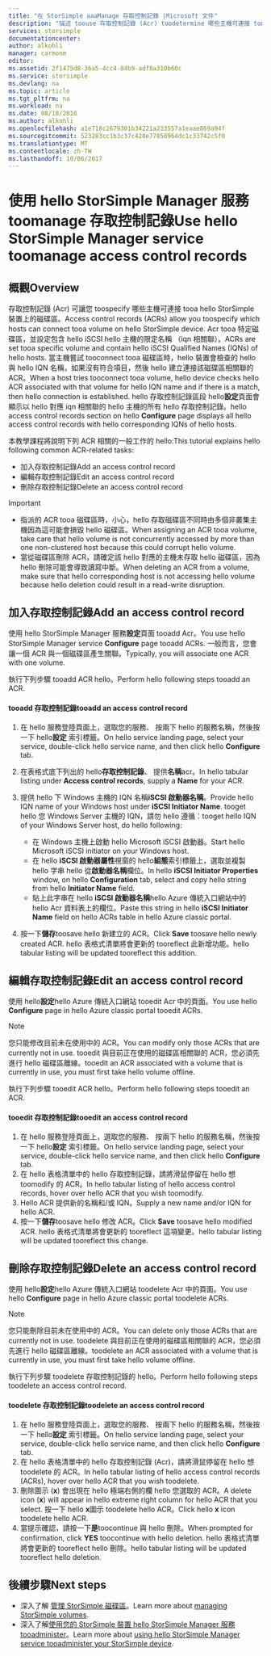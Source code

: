 ```yaml
---
title: "在 StorSimple aaaManage 存取控制記錄 |Microsoft 文件"
description: "描述 toouse 存取控制記錄 (Acr) toodetermine 哪些主機可連接 tooa hello StorSimple 裝置上的磁碟區的方式。"
services: storsimple
documentationcenter: 
author: alkohli
manager: carmonm
editor: 
ms.assetid: 2f1475d8-36a5-4cc4-84b9-adf8a310b60c
ms.service: storsimple
ms.devlang: na
ms.topic: article
ms.tgt_pltfrm: na
ms.workload: na
ms.date: 08/18/2016
ms.author: alkohli
ms.openlocfilehash: a1e718c2679301b34221a233557a1eaae869a94f
ms.sourcegitcommit: 523283cc1b3c37c428e77850964dc1c33742c5f0
ms.translationtype: MT
ms.contentlocale: zh-TW
ms.lasthandoff: 10/06/2017
---
```

# <a name="use-hello-storsimple-manager-service-toomanage-access-control-records"></a><span data-ttu-id="4f24b-103">使用 hello StorSimple Manager 服務 toomanage 存取控制記錄</span><span class="sxs-lookup"><span data-stu-id="4f24b-103">Use hello StorSimple Manager service toomanage access control records</span></span>
## <a name="overview"></a><span data-ttu-id="4f24b-104">概觀</span><span class="sxs-lookup"><span data-stu-id="4f24b-104">Overview</span></span>
<span data-ttu-id="4f24b-105">存取控制記錄 (Acr) 可讓您 toospecify 哪些主機可連接 tooa hello StorSimple 裝置上的磁碟區。</span><span class="sxs-lookup"><span data-stu-id="4f24b-105">Access control records (ACRs) allow you toospecify which hosts can connect tooa volume on hello StorSimple device.</span></span> <span data-ttu-id="4f24b-106">Acr tooa 特定磁碟區，並設定包含 hello iSCSI hello 主機的限定名稱 （iqn 相關聯）。</span><span class="sxs-lookup"><span data-stu-id="4f24b-106">ACRs are set tooa specific volume and contain hello iSCSI Qualified Names (IQNs) of hello hosts.</span></span> <span data-ttu-id="4f24b-107">當主機嘗試 tooconnect tooa 磁碟區時，hello 裝置會檢查的 hello 與 hello IQN 名稱，如果沒有符合項目，然後 hello 建立連接該磁碟區相關聯的 ACR。</span><span class="sxs-lookup"><span data-stu-id="4f24b-107">When a host tries tooconnect tooa volume, hello device checks hello ACR associated with that volume for hello IQN name and if there is a match, then hello connection is established.</span></span> <span data-ttu-id="4f24b-108">hello 存取控制記錄區段 hello**設定**頁面會顯示以 hello 對應 iqn 相關聯的 hello 主機的所有 hello 存取控制記錄。</span><span class="sxs-lookup"><span data-stu-id="4f24b-108">hello access control records section on hello **Configure** page displays all hello access control records with hello corresponding IQNs of hello hosts.</span></span>

<span data-ttu-id="4f24b-109">本教學課程將說明下列 ACR 相關的一般工作的 hello:</span><span class="sxs-lookup"><span data-stu-id="4f24b-109">This tutorial explains hello following common ACR-related tasks:</span></span>

* <span data-ttu-id="4f24b-110">加入存取控制記錄</span><span class="sxs-lookup"><span data-stu-id="4f24b-110">Add an access control record</span></span> 
* <span data-ttu-id="4f24b-111">編輯存取控制記錄</span><span class="sxs-lookup"><span data-stu-id="4f24b-111">Edit an access control record</span></span> 
* <span data-ttu-id="4f24b-112">刪除存取控制記錄</span><span class="sxs-lookup"><span data-stu-id="4f24b-112">Delete an access control record</span></span> 

> [!IMPORTANT]
> * <span data-ttu-id="4f24b-113">指派的 ACR tooa 磁碟區時，小心，hello 存取磁碟區不同時由多個非叢集主機因為這可能會損毀 hello 磁碟區。</span><span class="sxs-lookup"><span data-stu-id="4f24b-113">When assigning an ACR tooa volume, take care that hello volume is not concurrently accessed by more than one non-clustered host because this could corrupt hello volume.</span></span> 
> * <span data-ttu-id="4f24b-114">當從磁碟區刪除 ACR，請確定該 hello 對應的主機未存取 hello 磁碟區，因為 hello 刪除可能會導致讀寫中斷。</span><span class="sxs-lookup"><span data-stu-id="4f24b-114">When deleting an ACR from a volume, make sure that hello corresponding host is not accessing hello volume because hello deletion could result in a read-write disruption.</span></span>
> 
> 

## <a name="add-an-access-control-record"></a><span data-ttu-id="4f24b-115">加入存取控制記錄</span><span class="sxs-lookup"><span data-stu-id="4f24b-115">Add an access control record</span></span>
<span data-ttu-id="4f24b-116">使用 hello StorSimple Manager 服務**設定**頁面 tooadd Acr。</span><span class="sxs-lookup"><span data-stu-id="4f24b-116">You use hello StorSimple Manager service **Configure** page tooadd ACRs.</span></span> <span data-ttu-id="4f24b-117">一般而言，您會讓一個 ACR 與一個磁碟區產生關聯。</span><span class="sxs-lookup"><span data-stu-id="4f24b-117">Typically, you will associate one ACR with one volume.</span></span>

<span data-ttu-id="4f24b-118">執行下列步驟 tooadd ACR hello。</span><span class="sxs-lookup"><span data-stu-id="4f24b-118">Perform hello following steps tooadd an ACR.</span></span>

#### <a name="tooadd-an-access-control-record"></a><span data-ttu-id="4f24b-119">tooadd 存取控制記錄</span><span class="sxs-lookup"><span data-stu-id="4f24b-119">tooadd an access control record</span></span>
1. <span data-ttu-id="4f24b-120">在 hello 服務登陸頁面上，選取您的服務、 按兩下 hello 的服務名稱，然後按一下 hello**設定** 索引標籤。</span><span class="sxs-lookup"><span data-stu-id="4f24b-120">On hello service landing page, select your service, double-click hello service name, and then click hello **Configure** tab.</span></span>
2. <span data-ttu-id="4f24b-121">在表格式底下列出的 hello**存取控制記錄**、 提供**名稱**acr。</span><span class="sxs-lookup"><span data-stu-id="4f24b-121">In hello tabular listing under **Access control records**, supply a **Name** for your ACR.</span></span>
3. <span data-ttu-id="4f24b-122">提供 hello 下 Windows 主機的 IQN 名稱**iSCSI 啟動器名稱**。</span><span class="sxs-lookup"><span data-stu-id="4f24b-122">Provide hello IQN name of your Windows host under **iSCSI Initiator Name**.</span></span> <span data-ttu-id="4f24b-123">tooget hello 您 Windows Server 主機的 IQN，請勿 hello 遵循：</span><span class="sxs-lookup"><span data-stu-id="4f24b-123">tooget hello IQN of your Windows Server host, do hello following:</span></span>
   
   * <span data-ttu-id="4f24b-124">在 Windows 主機上啟動 hello Microsoft iSCSI 啟動器。</span><span class="sxs-lookup"><span data-stu-id="4f24b-124">Start hello Microsoft iSCSI initiator on your Windows host.</span></span>
   * <span data-ttu-id="4f24b-125">在 hello **iSCSI 啟動器屬性**視窗的 hello**組態**索引標籤上，選取並複製 hello 字串 hello 從**啟動器名稱**欄位。</span><span class="sxs-lookup"><span data-stu-id="4f24b-125">In hello **iSCSI Initiator Properties** window, on hello **Configuration** tab, select and copy hello string from hello **Initiator Name** field.</span></span>
   * <span data-ttu-id="4f24b-126">貼上此字串在 hello **iSCSI 啟動器名稱**hello Azure 傳統入口網站中的 hello Acr 資料表上的欄位。</span><span class="sxs-lookup"><span data-stu-id="4f24b-126">Paste this string in hello **iSCSI Initiator Name** field on hello ACRs table in hello Azure classic portal.</span></span>
4. <span data-ttu-id="4f24b-127">按一下**儲存**toosave hello 新建立的 ACR。</span><span class="sxs-lookup"><span data-stu-id="4f24b-127">Click **Save** toosave hello newly created ACR.</span></span> <span data-ttu-id="4f24b-128">hello 表格式清單將會更新的 tooreflect 此新增功能。</span><span class="sxs-lookup"><span data-stu-id="4f24b-128">hello tabular listing will be updated tooreflect this addition.</span></span>

## <a name="edit-an-access-control-record"></a><span data-ttu-id="4f24b-129">編輯存取控制記錄</span><span class="sxs-lookup"><span data-stu-id="4f24b-129">Edit an access control record</span></span>
<span data-ttu-id="4f24b-130">使用 hello**設定**hello Azure 傳統入口網站 tooedit Acr 中的頁面。</span><span class="sxs-lookup"><span data-stu-id="4f24b-130">You use hello **Configure** page in hello Azure classic portal tooedit ACRs.</span></span> 

> [!NOTE]
> <span data-ttu-id="4f24b-131">您只能修改目前未在使用中的 ACR。</span><span class="sxs-lookup"><span data-stu-id="4f24b-131">You can modify only those ACRs that are currently not in use.</span></span> <span data-ttu-id="4f24b-132">tooedit 與目前正在使用的磁碟區相關聯的 ACR，您必須先進行 hello 磁碟區離線。</span><span class="sxs-lookup"><span data-stu-id="4f24b-132">tooedit an ACR associated with a volume that is currently in use, you must first take hello volume offline.</span></span>
> 
> 

<span data-ttu-id="4f24b-133">執行下列步驟 tooedit ACR hello。</span><span class="sxs-lookup"><span data-stu-id="4f24b-133">Perform hello following steps tooedit an ACR.</span></span>

#### <a name="tooedit-an-access-control-record"></a><span data-ttu-id="4f24b-134">tooedit 存取控制記錄</span><span class="sxs-lookup"><span data-stu-id="4f24b-134">tooedit an access control record</span></span>
1. <span data-ttu-id="4f24b-135">在 hello 服務登陸頁面上，選取您的服務、 按兩下 hello 的服務名稱，然後按一下 hello**設定** 索引標籤。</span><span class="sxs-lookup"><span data-stu-id="4f24b-135">On hello service landing page, select your service, double-click hello service name, and then click hello **Configure** tab.</span></span>
2. <span data-ttu-id="4f24b-136">在 hello 表格清單中的 hello 存取控制記錄，請將滑鼠停留在 hello 想 toomodify 的 ACR。</span><span class="sxs-lookup"><span data-stu-id="4f24b-136">In hello tabular listing of hello access control records, hover over hello ACR that you wish toomodify.</span></span>
3. <span data-ttu-id="4f24b-137">Hello ACR 提供新的名稱和/或 IQN。</span><span class="sxs-lookup"><span data-stu-id="4f24b-137">Supply a new name and/or IQN for hello ACR.</span></span>
4. <span data-ttu-id="4f24b-138">按一下**儲存**toosave hello 修改 ACR。</span><span class="sxs-lookup"><span data-stu-id="4f24b-138">Click **Save** toosave hello modified ACR.</span></span> <span data-ttu-id="4f24b-139">hello 表格式清單將會更新的 tooreflect 這項變更。</span><span class="sxs-lookup"><span data-stu-id="4f24b-139">hello tabular listing will be updated tooreflect this change.</span></span>

## <a name="delete-an-access-control-record"></a><span data-ttu-id="4f24b-140">刪除存取控制記錄</span><span class="sxs-lookup"><span data-stu-id="4f24b-140">Delete an access control record</span></span>
<span data-ttu-id="4f24b-141">使用 hello**設定**hello Azure 傳統入口網站 toodelete Acr 中的頁面。</span><span class="sxs-lookup"><span data-stu-id="4f24b-141">You use hello **Configure** page in hello Azure classic portal toodelete ACRs.</span></span> 

> [!NOTE]
> <span data-ttu-id="4f24b-142">您只能刪除目前未在使用中的 ACR。</span><span class="sxs-lookup"><span data-stu-id="4f24b-142">You can delete only those ACRs that are currently not in use.</span></span> <span data-ttu-id="4f24b-143">toodelete 與目前正在使用的磁碟區相關聯的 ACR，您必須先進行 hello 磁碟區離線。</span><span class="sxs-lookup"><span data-stu-id="4f24b-143">toodelete an ACR associated with a volume that is currently in use, you must first take hello volume offline.</span></span>
> 
> 

<span data-ttu-id="4f24b-144">執行下列步驟 toodelete 存取控制記錄的 hello。</span><span class="sxs-lookup"><span data-stu-id="4f24b-144">Perform hello following steps toodelete an access control record.</span></span>

#### <a name="toodelete-an-access-control-record"></a><span data-ttu-id="4f24b-145">toodelete 存取控制記錄</span><span class="sxs-lookup"><span data-stu-id="4f24b-145">toodelete an access control record</span></span>
1. <span data-ttu-id="4f24b-146">在 hello 服務登陸頁面上，選取您的服務、 按兩下 hello 的服務名稱，然後按一下 hello**設定** 索引標籤。</span><span class="sxs-lookup"><span data-stu-id="4f24b-146">On hello service landing page, select your service, double-click hello service name, and then click hello **Configure** tab.</span></span>
2. <span data-ttu-id="4f24b-147">在 hello 表格清單中的 hello 存取控制記錄 (Acr)，請將滑鼠停留在 hello 想 toodelete 的 ACR。</span><span class="sxs-lookup"><span data-stu-id="4f24b-147">In hello tabular listing of hello access control records (ACRs), hover over hello ACR that you wish toodelete.</span></span>
3. <span data-ttu-id="4f24b-148">刪除圖示 (**x**) 會出現在 hello 極端右側的欄 hello 您選取的 ACR。</span><span class="sxs-lookup"><span data-stu-id="4f24b-148">A delete icon (**x**) will appear in hello extreme right column for hello ACR that you select.</span></span> <span data-ttu-id="4f24b-149">按一下 hello **x**圖示 toodelete hello ACR。</span><span class="sxs-lookup"><span data-stu-id="4f24b-149">Click hello **x** icon toodelete hello ACR.</span></span>
4. <span data-ttu-id="4f24b-150">當提示確認，請按一下**是**toocontinue 與 hello 刪除。</span><span class="sxs-lookup"><span data-stu-id="4f24b-150">When prompted for confirmation, click **YES** toocontinue with hello deletion.</span></span> <span data-ttu-id="4f24b-151">hello 表格式清單將會更新的 tooreflect hello 刪除。</span><span class="sxs-lookup"><span data-stu-id="4f24b-151">hello tabular listing will be updated tooreflect hello deletion.</span></span>

## <a name="next-steps"></a><span data-ttu-id="4f24b-152">後續步驟</span><span class="sxs-lookup"><span data-stu-id="4f24b-152">Next steps</span></span>
* <span data-ttu-id="4f24b-153">深入了解 [管理 StorSimple 磁碟區](storsimple-manage-volumes.md)。</span><span class="sxs-lookup"><span data-stu-id="4f24b-153">Learn more about [managing StorSimple volumes](storsimple-manage-volumes.md).</span></span>
* <span data-ttu-id="4f24b-154">深入了解[使用您的 StorSimple 裝置 hello StorSimple Manager 服務 tooadminister](storsimple-manager-service-administration.md)。</span><span class="sxs-lookup"><span data-stu-id="4f24b-154">Learn more about [using hello StorSimple Manager service tooadminister your StorSimple device](storsimple-manager-service-administration.md).</span></span>

